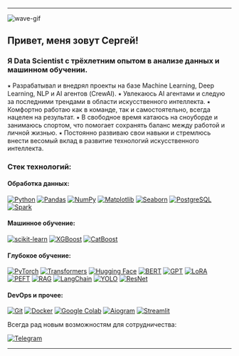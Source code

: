

---
![wave-gif](https://camo.githubusercontent.com/89a46b75cb2af1de643c4ae5e510aff5c0fa30e7e2a9cdfa5e4ab46eae39a19e/68747470733a2f2f692e696d6775722e636f6d2f315a76566b44632e676966)


## Привет, меня зовут Сергей!

### Я Data Scientist с трёхлетним опытом в анализе данных и машинном обучении.

⭑ Разрабатывал и внедрял проекты на базе Machine Learning, Deep Learning, NLP и AI агентов (CrewAI).
⭑ Увлекаюсь AI агентами и следую за последними трендами в области искусственного интеллекта.
⭑ Комфортно работаю как в команде, так и самостоятельно, всегда нацелен на результат.
⭑ В свободное время катаюсь на сноуборде и занимаюсь спортом, что помогает сохранять баланс между работой и личной жизнью.
⭑ Постоянно развиваю свои навыки и стремлюсь внести весомый вклад в развитие технологий искусственного интеллекта.

### Стек технологий:

#### **Обработка данных**:

[![Python](https://img.shields.io/badge/python-3670A0?style=for-the-badge&logo=python&logoColor=ffdd54)](https://python.org) 
[![Pandas](https://img.shields.io/badge/pandas-%23150458.svg?style=for-the-badge&logo=pandas&logoColor=white)](https://pandas.pydata.org) 
[![NumPy](https://img.shields.io/badge/numpy-%23013243.svg?style=for-the-badge&logo=numpy&logoColor=white)](https://numpy.org) 
[![Matplotlib](https://img.shields.io/badge/Matplotlib-%23EE4C2C.svg?style=for-the-badge&logo=Matplotlib&logoColor=white)](#)
[![Seaborn](https://img.shields.io/badge/Seaborn-%23007ACC.svg?style=for-the-badge&logo=Seaborn&logoColor=white)](https://seaborn.pydata.org/) 
[![PostgreSQL](https://img.shields.io/badge/PostgreSQL-%23336791.svg?style=for-the-badge&logo=PostgreSQL&logoColor=white)](https://www.postgresql.org/)
[![Spark](https://img.shields.io/badge/Spark-%23E25A1C.svg?style=for-the-badge&logo=Apache%20Spark&logoColor=white)](https://spark.apache.org/)

#### **Машинное обучение**:

[![scikit-learn](https://img.shields.io/badge/scikit--learn-%23F7931E.svg?style=for-the-badge&logo=scikit-learn&logoColor=white)](https://scikit-learn.org/)
[![XGBoost](https://img.shields.io/badge/XGBoost-%230078D7.svg?style=for-the-badge&logo=XGBoost&logoColor=white)](https://xgboost.readthedocs.io/en/latest/)
[![CatBoost](https://img.shields.io/badge/CatBoost-%23EE4C2C.svg?style=for-the-badge&logo=CatBoost&logoColor=white)](https://catboost.ai/)


#### **Глубокое обучение**:

[![PyTorch](https://img.shields.io/badge/PyTorch-%23EE4C2C.svg?style=for-the-badge&logo=PyTorch&logoColor=white)](#)
[![Transformers](https://img.shields.io/badge/Transformers-%23FF4500.svg?style=for-the-badge&logo=Transformers&logoColor=white)](https://huggingface.co/transformers/)
[![Hugging Face](https://img.shields.io/badge/Hugging%20Face-%23FFD700.svg?style=for-the-badge&logo=Hugging%20Face&logoColor=black)](https://huggingface.co/)
[![BERT](https://img.shields.io/badge/BERT-%23FF4500.svg?style=for-the-badge&logo=BERT&logoColor=white)](https://github.com/google-research/bert)
[![GPT](https://img.shields.io/badge/GPT-%23007ACC.svg?style=for-the-badge&logo=GPT&logoColor=white)](https://openai.com/research/gpt)
[![LoRA](https://img.shields.io/badge/LoRA-%23FFA500.svg?style=for-the-badge&logo=LoRA&logoColor=white)](https://arxiv.org/abs/2106.09685)
[![PEFT](https://img.shields.io/badge/PEFT-%23007ACC.svg?style=for-the-badge&logo=PEFT&logoColor=white)](#)
[![RAG](https://img.shields.io/badge/RAG-%23FFD700.svg?style=for-the-badge&logo=RAG&logoColor=black)](https://huggingface.co/blog/rag)
[![LangChain](https://img.shields.io/badge/LangChain-%23007ACC.svg?style=for-the-badge&logo=LangChain&logoColor=white)](https://langchain.com/)
[![YOLO](https://img.shields.io/badge/YOLO-%23F37626.svg?style=for-the-badge&logo=YOLO&logoColor=white)](https://github.com/AlexeyAB/darknet)
[![ResNet](https://img.shields.io/badge/ResNet-%230078D7.svg?style=for-the-badge&logo=ResNet&logoColor=white)](https://arxiv.org/abs/1512.03385)


#### **DevOps и прочее**:

[![Git](https://img.shields.io/badge/Git-%23F05032.svg?style=for-the-badge&logo=Git&logoColor=white)](https://git-scm.com/)
[![Docker](https://img.shields.io/badge/docker-%230db7ed.svg?style=for-the-badge&logo=docker&logoColor=white)](https://www.docker.com)
[![Google Colab](https://img.shields.io/badge/Google_Colab-F9AB00?style=for-the-badge&logo=google-colab&logoColor=white)](https://colab.research.google.com/)
[![Aiogram](https://img.shields.io/badge/Aiogram-2CA5E0?style=for-the-badge&logo=telegram&logoColor=white)](https://docs.aiogram.dev/)
[![Streamlit](https://static.streamlit.io/badges/streamlit_badge_black_white.svg)](https://streamlit.io/)


Всегда рад новым возможностям для сотрудничества:

[![Telegram](https://img.shields.io/badge/Telegram-2CA5E0?style=for-the-badge&logo=telegram&logoColor=white)](https://t.me/Karpenko_Sergey1)

</div>

---
